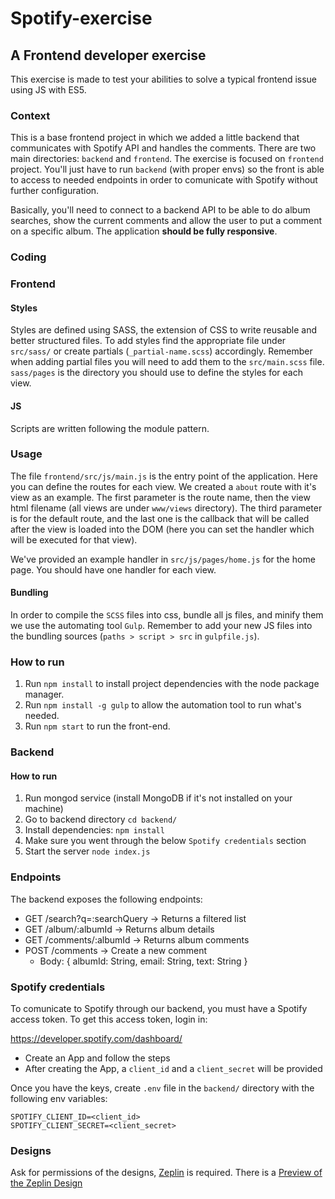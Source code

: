 # Spotify-exercise 

## A Frontend developer exercise

This exercise is made to test your abilities to solve a typical frontend issue using JS with ES5.

### Context

This is a base frontend project in which we added a little backend that communicates with
Spotify API and handles the comments.
There are two main directories: `backend` and `frontend`. The exercise is focused on
`frontend` project. You'll just have to run `backend` (with proper envs) so the front
is able to access to needed endpoints in order to comunicate with Spotify without
further configuration.

Basically, you'll need to connect to a backend API to be able to do album searches,
show the current comments and allow the user to put a comment on a specific album. 
The application **should be fully responsive**.

### Coding

### Frontend

#### Styles
Styles are defined using SASS, the extension of CSS to write reusable and better structured files.
To add styles find the appropriate file under `src/sass/` or create partials (`_partial-name.scss`) accordingly.
Remember when adding partial files you will need to add them to the `src/main.scss` file.
`sass/pages` is the directory you should use to define the styles for each view.

#### JS
Scripts are written following the module pattern. 

### Usage
The file `frontend/src/js/main.js` is the entry point of the application. Here you can define the routes for each view.
We created a `about` route with it's view as an example. The first parameter is the route name, then the view html filename
(all views are under `www/views` directory). The third parameter is for the default route, and the last one is the callback
that will be called after the view is loaded into the DOM (here you can set the handler which will be executed for that view).

We've provided an example handler in `src/js/pages/home.js` for the home page. You should have one handler for each view.


#### Bundling
In order to compile the `SCSS` files into css, bundle all js files, and minify them we use the automating tool `Gulp`. Remember to add your new JS files into the bundling sources (`paths > script > src` in `gulpfile.js`).

### How to run

1. Run `npm install` to install project dependencies with the node package manager.
2. Run `npm install -g gulp` to allow the automation tool to run what's needed.
3. Run `npm start` to run the front-end.

### Backend

#### How to run

1. Run mongod service (install MongoDB if it's not installed on your machine)
2. Go to backend directory `cd backend/`
3. Install dependencies: `npm install`
4. Make sure you went through the below `Spotify credentials` section 
5. Start the server `node index.js`


### Endpoints
The backend exposes the following endpoints:

- GET /search?q=:searchQuery      -> Returns a filtered list
- GET /album/:albumId             -> Returns album details
- GET /comments/:albumId          -> Returns album comments
- POST /comments                  -> Create a new comment
    - Body: { albumId: String, email: String, text: String }

### Spotify credentials
To comunicate to Spotify through our backend, you must have a Spotify access token. To get this access token, login in:

https://developer.spotify.com/dashboard/

- Create an App and follow the steps
- After creating the App, a `client_id` and a `client_secret` will be provided

Once you have the keys, create `.env` file in the `backend/` directory with the following env variables:

```
SPOTIFY_CLIENT_ID=<client_id>
SPOTIFY_CLIENT_SECRET=<client_secret>
```

### Designs

Ask for permissions of the designs, [Zeplin](https://zeplin.io/) is required.
There is a [Preview of the Zeplin Design](https://zpl.io/b639y3g)
